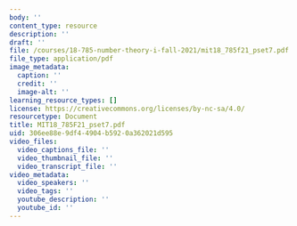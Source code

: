 ```yaml
---
body: ''
content_type: resource
description: ''
draft: ''
file: /courses/18-785-number-theory-i-fall-2021/mit18_785f21_pset7.pdf
file_type: application/pdf
image_metadata:
  caption: ''
  credit: ''
  image-alt: ''
learning_resource_types: []
license: https://creativecommons.org/licenses/by-nc-sa/4.0/
resourcetype: Document
title: MIT18_785F21_pset7.pdf
uid: 306ee88e-9df4-4904-b592-0a362021d595
video_files:
  video_captions_file: ''
  video_thumbnail_file: ''
  video_transcript_file: ''
video_metadata:
  video_speakers: ''
  video_tags: ''
  youtube_description: ''
  youtube_id: ''
---
```

